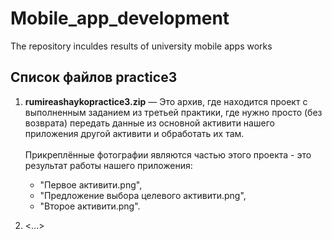 # Mobile_app_development
The repository inculdes results of university mobile apps works
## Список файлов practice3

<ol>
<li><p><b>rumireashaykopractice3.zip</b> — Это архив, где находится проект с выполненным заданием из третьей практики, где нужно просто (без возврата) передать данные из основной активити нашего приложения другой активити и обработать их там.<br><br>Прикреплённые фотографии являются частью этого проекта - это результат работы нашего приложения:  
<ul><li>"Первое активити.png",</li>
    <li>"Предложение выбора целевого активити.png",</li> 
    <li>"Второе активити.png".</li></ul></p></li>
<li><...></li>
</ol>
